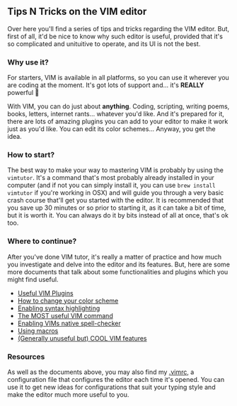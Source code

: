 ## Tips N Tricks on the VIM editor
Over here you'll find a series of tips and tricks regarding the VIM editor. But,
first of all, it'd be nice to know why such editor is useful, provided that it's
so complicated and unituitive to operate, and its UI is not the best.

### Why use it?
For starters, VIM is available in all platforms, so you can use it wherever you
are coding at the moment. It's got lots of support and... it's **REALLY**
powerful 💪

With VIM, you can do just about **anything**. Coding, scripting, writing poems,
books, letters, internet rants... whatever you'd like. And it's prepared for it,
there are lots of amazing plugins you can add to your editor to make it work
just as you'd like. You can edit its color schemes... Anyway, you get the idea.

### How to start?
The best way to make your way to mastering VIM is probably by using the
`vimtutor`. It's a command that's most probably already installed in your
computer (and if not you can simply install it, you can use 
`brew install vimtutor` if you're working in OSX) and will guide you through a
very basic crash course that'll get you started with the editor. It is
recommended that you save up 30 minutes or so prior to starting it, as it can
take a bit of time, but it is worth it. You can always do it by bits instead of
all at once, that's ok too.

### Where to continue?
After you've done VIM tutor, it's really a matter of practice and how much you
investigate and delve into the editor and its features. But, here are some more
documents that talk about some functionalities and plugins which you might find
useful.

- [Useful VIM Plugins](UsefulVimPlugins.md)
- [How to change your color scheme](ColorSchemes.md)
- [Enabling syntax highlighting](SyntaxHighlighting.md)
- [The MOST useful VIM command](DotCommand.md)
- [Enabling VIMs native spell-checker](SpellChecker.md)
- [Using macros](Macros.md)
- [(Generally unuseful but) COOL VIM features](CoolFeatures.md)

### Resources
As well as the documents above, you may also find my 
[.vimrc](../Resources/.vimrc), a configuration file that configures the editor 
each time it's opened. You can use it to get new ideas for configurations that
suit your typing style and make the editor much more useful to you.
